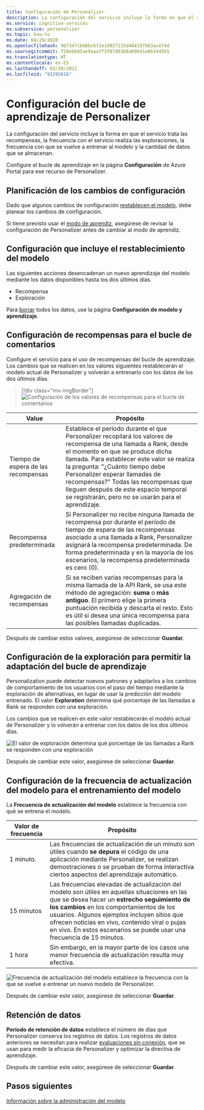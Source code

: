 ```yaml
---
title: Configuración de Personalizer
description: La configuración del servicio incluye la forma en que el servicio trata las recompensas, la frecuencia con el servicio realiza las exploraciones, la frecuencia con que se vuelve a entrenar al modelo y la cantidad de datos que se almacenan.
ms.service: cognitive-services
ms.subservice: personalizer
ms.topic: how-to
ms.date: 04/29/2020
ms.openlocfilehash: 9b7347cb98bcbf2e1d92f115d404197083acef4d
ms.sourcegitcommit: f28ebb95ae9aaaff3f87d8388a09b41e0b3445b5
ms.translationtype: HT
ms.contentlocale: es-ES
ms.lasthandoff: 03/30/2021
ms.locfileid: "91292616"
---
```

# <a name="configure-personalizer-learning-loop"></a>Configuración del bucle de aprendizaje de Personalizer

La configuración del servicio incluye la forma en que el servicio trata las recompensas, la frecuencia con el servicio realiza las exploraciones, la frecuencia con que se vuelve a entrenar al modelo y la cantidad de datos que se almacenan.

Configure el bucle de aprendizaje en la página **Configuración** de Azure Portal para ese recurso de Personalizer.

<a name="configure-service-settings-in-the-azure-portal"></a>
<a name="configure-reward-settings-for-the-feedback-loop-based-on-use-case"></a>

## <a name="planning-configuration-changes"></a>Planificación de los cambios de configuración

Dado que algunos cambios de configuración [restablecen el modelo](#settings-that-include-resetting-the-model), debe planear los cambios de configuración.

Si tiene previsto usar el [modo de aprendiz](concept-apprentice-mode.md), asegúrese de revisar la configuración de Personalizer antes de cambiar al modo de aprendiz.

<a name="clear-data-for-your-learning-loop"></a>

## <a name="settings-that-include-resetting-the-model"></a>Configuración que incluye el restablecimiento del modelo

Las siguientes acciones desencadenan un nuevo aprendizaje del modelo mediante los datos disponibles hasta los dos últimos días.

* Recompensa
* Exploración

Para [borrar](how-to-manage-model.md) todos los datos, use la página **Configuración de modelo y aprendizaje**.

## <a name="configure-rewards-for-the-feedback-loop"></a>Configuración de recompensas para el bucle de comentarios

Configure el servicio para el uso de recompensas del bucle de aprendizaje. Los cambios que se realicen en los valores siguientes restablecerán el modelo actual de Personalizer y volverán a entrenarlo con los datos de los dos últimos días.

> [!div class="mx-imgBorder"]
> ![Configuración de los valores de recompensas para el bucle de comentarios](media/settings/configure-model-reward-settings.png)

|Value|Propósito|
|--|--|
|Tiempo de espera de las recompensas|Establece el período durante el que Personalizer recopilará los valores de recompensa de una llamada a Rank, desde el momento en que se produce dicha llamada. Para establecer este valor se realiza la pregunta: "¿Cuánto tiempo debe Personalizer esperar llamadas de recompensas?" Todas las recompensas que lleguen después de este espacio temporal se registrarán, pero no se usarán para el aprendizaje.|
|Recompensa predeterminada|Si Personalizer no recibe ninguna llamada de recompensa por durante el período de tiempo de espera de las recompensas asociado a una llamada a Rank, Personalizer asignará la recompensa predeterminada. De forma predeterminada y en la mayoría de los escenarios, la recompensa predeterminada es cero (0).|
|Agregación de recompensas|Si se reciben varias recompensas para la misma llamada de la API Rank, se usa este método de agregación: **suma** o **más antiguo**. El primero elige la primera puntuación recibida y descarta el resto. Esto es útil si desea una única recompensa para las posibles llamadas duplicadas. |

Después de cambiar estos valores, asegúrese de seleccionar **Guardar**.

## <a name="configure-exploration-to-allow-the-learning-loop-to-adapt"></a>Configuración de la exploración para permitir la adaptación del bucle de aprendizaje

Personalization puede detectar nuevos patrones y adaptarlos a los cambios de comportamiento de los usuarios con el paso del tiempo mediante la exploración de alternativas, en lugar de usar la predicción del modelo entrenado. El valor **Exploration** determina qué porcentaje de las llamadas a Rank se responden con una exploración.

Los cambios que se realicen en este valor restablecerán el modelo actual de Personalizer y lo volverán a entrenar con los datos de los dos últimos días.

![El valor de exploración determina qué porcentaje de las llamadas a Rank se responden con una exploración](media/settings/configure-exploration-setting.png)

Después de cambiar este valor, asegúrese de seleccionar **Guardar**.

<a name="model-update-frequency"></a>

## <a name="configure-model-update-frequency-for-model-training"></a>Configuración de la frecuencia de actualización del modelo para el entrenamiento del modelo

La **Frecuencia de actualización del modelo** establece la frecuencia con qué se entrena el modelo.

|Valor de frecuencia|Propósito|
|--|--|
|1 minuto.|Las frecuencias de actualización de un minuto son útiles cuando **se depura** el código de una aplicación mediante Personalizer, se realizan demostraciones o se prueban de forma interactiva ciertos aspectos del aprendizaje automático.|
|15 minutos|Las frecuencias elevadas de actualización del modelo son útiles en aquellas situaciones en las que se desea hacer un **estrecho seguimiento de los cambios** en los comportamientos de los usuarios. Algunos ejemplos incluyen sitios que ofrecen noticias en vivo, contenido viral o pujas en vivo. En estos escenarios se puede usar una frecuencia de 15 minutos. |
|1 hora|Sin embargo, en la mayor parte de los casos una menor frecuencia de actualización resulta muy efectiva.|

![Frecuencia de actualización del modelo establece la frecuencia con la que se vuelve a entrenar un nuevo modelo de Personalizer.](media/settings/configure-model-update-frequency-settings-15-minutes.png)

Después de cambiar este valor, asegúrese de seleccionar **Guardar**.

## <a name="data-retention"></a>Retención de datos

**Período de retención de datos** establece el número de días que Personalizer conserva los registros de datos. Los registros de datos anteriores se necesitan para realizar [evaluaciones sin conexión](concepts-offline-evaluation.md), que se usan para medir la eficacia de Personalizer y optimizar la directiva de aprendizaje.

Después de cambiar este valor, asegúrese de seleccionar **Guardar**.



## <a name="next-steps"></a>Pasos siguientes

[Información sobre la administración del modelo](how-to-manage-model.md)
